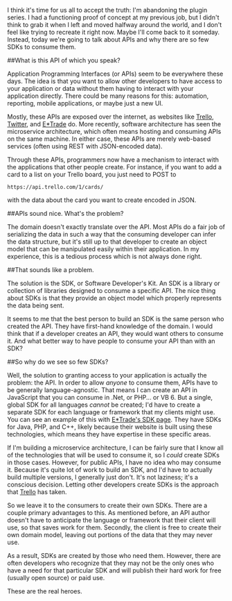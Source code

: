 I think it's time for us all to accept the truth:  I'm abandoning the plugin series.  I had a functioning proof of concept at my previous job, but I didn't think to grab it when I left and moved halfway around the world, and I don't feel like trying to recreate it right now.  Maybe I'll come back to it someday.  Instead, today we're going to talk about APIs and why there are so few SDKs to consume them.

##What is this API of which you speak?

Application Programming Interfaces (or APIs) seem to be everywhere these days.  The idea is that you want to allow other developers to have access to your application or data without them having to interact with your application directly.  There could be many reasons for this: automation, reporting, mobile applications, or maybe just a new UI.


Mostly, these APIs are exposed over the internet, as websites like [Trello](http://developers.trello.com/advanced-reference), [Twitter](https://dev.twitter.com/rest/public), and [E\*Trade](https://developer.etrade.com/ctnt/dev-portal/getArticleByCategory?category=Documentation) do.  More recently, software architecture has seen the microservice architecture, which often means hosting and consuming APIs on the same machine.  In either case, these APIs are merely web-based services (often using REST with JSON-encoded data).

Through these APIs, programmers now have a mechanism to interact with the applications that other people create.  For instance, if you want to add a card to a list on your Trello board, you just need to POST to

	https://api.trello.com/1/cards/

with the data about the card you want to create encoded in JSON.

##APIs sound nice.  What's the problem?

The domain doesn't exactly translate over the API.  Most APIs do a fair job of serializing the data in such a way that the consuming developer can infer the data structure, but it's still up to that  developer to create an object model that can be manipulated easily within their application.  In my experience, this is a tedious process which is not always done right.

##That sounds like a problem.

The solution is the SDK, or Software Developer's Kit.  An SDK is a library or collection of libraries designed to consume a specific API.  The nice thing about SDKs is that they provide an object model which properly represents the data being sent.

It seems to me that the best person to build an SDK is the same person who created the API.  They have first-hand knowledge of the domain.  I would think that if a developer creates an API, they would want others to consume it.  And what better way to have people to consume your API than with an SDK?

##So why do we see so few SDKs?

Well, the solution to granting access to your application is actually the problem: the API.  In order to allow *anyone* to consume them, APIs have to be generally language-agnostic.  That means I can create an API in JavaScript that you can consume in .Net, or PHP... or VB 6.  But a single, global SDK for all languages *cannot* be created; I'd have to create a separate SDK for each language or framework that my clients might use.  You can see an example of this with [E\*Trade's SDK page](https://developer.etrade.com/ctnt/dev-portal/getContent?contentUri=Downloads-DocumentationSDKDownloads).  They have SDKs for Java, PHP, and C++, likely because their website is built using these technologies, which means they have expertise in these specific areas.

If I'm building a microservice architecture, I can be fairly sure that I know all of the technologies that will be used to consume it, so I *could* create SDKs in those cases.  However, for public APIs, I have no idea who may consume it.  Because it's quite lot of work to build an SDK, and I'd have to actually build multiple versions, I generally just don't.  It's not laziness; it's a conscious decision.  Letting other developers create SDKs is the approach that [Trello](https://developers.trello.com/community) has taken.

So we leave it to the consumers to create their own SDKs.  There are a couple primary advantages to this.  As mentioned before, an API author doesn't have to anticipate the language or framework that their client will use, so that saves work for them.  Secondly, the client is free to create their own domain model, leaving out portions of the data that they may never use.

As a result, SDKs are created by those who need them.  However, there are often developers who recognize that they may not be the only ones who have a need for that particular SDK and will publish their hard work for free (usually open source) or paid use.

These are the real heroes.
